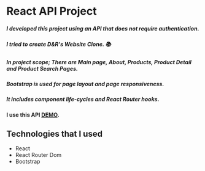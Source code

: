 # React API Project 

##### I developed this project using an API that does not require authentication.
##### I tried to create D&R's Website Clone. 📚
##### In project scope; There are Main page, About, Products, Product Detail and Product Search Pages.
##### Bootstrap is used for page layout and page responsiveness.
##### It includes component life-cycles and React Router hooks.

#### I use this API [DEMO](https://www.googleapis.com/books/v1/volumes?maxResults=10&orderBy=relevance&q=deneme/).

## Technologies that I used
- React
- React Router Dom
- Bootstrap

